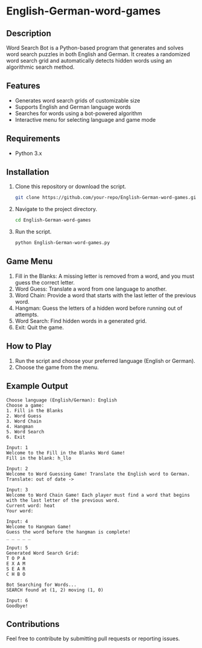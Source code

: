 # English-German-word-games

## Description
Word Search Bot is a Python-based program that generates and solves word search puzzles in both English and German. It creates a randomized word search grid and automatically detects hidden words using an algorithmic search method.

## Features
- Generates word search grids of customizable size
- Supports English and German language words
- Searches for words using a bot-powered algorithm
- Interactive menu for selecting language and game mode

## Requirements
- Python 3.x

## Installation
1. Clone this repository or download the script.
   ```sh
   git clone https://github.com/your-repo/English-German-word-games.git
   ```
2. Navigate to the project directory.
   ```sh
   cd English-German-word-games
   ```
3. Run the script.
   ```sh
   python English-German-word-games.py
   ```

## Game Menu

1. Fill in the Blanks: A missing letter is removed from a word, and you must guess the correct letter.
2. Word Guess: Translate a word from one language to another.
3. Word Chain: Provide a word that starts with the last letter of the previous word.
4. Hangman: Guess the letters of a hidden word before running out of attempts.
5. Word Search: Find hidden words in a generated grid.
6. Exit: Quit the game.

## How to Play
1. Run the script and choose your preferred language (English or German).
2. Choose the game from the menu.

## Example Output
```
Choose language (English/German): English
Choose a game:
1. Fill in the Blanks
2. Word Guess
3. Word Chain
4. Hangman
5. Word Search
6. Exit

Input: 1
Welcome to the Fill in the Blanks Word Game!
Fill in the blank: h_llo

Input: 2
Welcome to Word Guessing Game! Translate the English word to German.
Translate: out of date ->

Input: 3
Welcome to Word Chain Game! Each player must find a word that begins with the last letter of the previous word.
Current word: heat
Your word:

Input: 4
Welcome to Hangman Game!
Guess the word before the hangman is complete!
_ _ _ _ _

Input: 5
Generated Word Search Grid:
T O P A
E X A M
S E A R
C H B O

Bot Searching for Words...
SEARCH found at (1, 2) moving (1, 0)

Input: 6
Goodbye!
```

## Contributions
Feel free to contribute by submitting pull requests or reporting issues.


